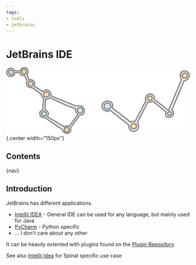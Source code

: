 ```yaml
---
tags:
- tools
- jetbrains
---
```

#  JetBrains IDE

![](img/logo.svg){.center width="150px"}

## Contents

{nav}

## Introduction

JetBrains has different applications.

- [Intellij IDEA](https://www.jetbrains.com/idea/) - General IDE can be used for any language, but mainly used for Java
- [PyCharm](https://www.jetbrains.com/pycharm/) - Python specific
- ... I don't care about any other

It can be heavily extented with plugins found on the [Plugin Repository](https://plugins.jetbrains.com/)

See also [Intellij Idea](../../coding/spinal/tools/intellij_idea.md) for Spinal specific use case
